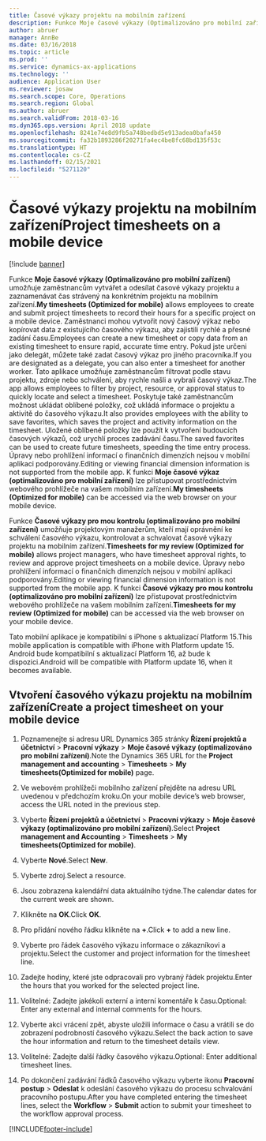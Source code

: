 ```yaml
---
title: Časové výkazy projektu na mobilním zařízení
description: Funkce Moje časové výkazy (Optimalizováno pro mobilní zařízení) umožňuje zaměstnancům vytvářet a odesílat časové výkazy projektu a zaznamenávat čas strávený na konkrétním projektu na mobilním zařízení.
author: abruer
manager: AnnBe
ms.date: 03/16/2018
ms.topic: article
ms.prod: ''
ms.service: dynamics-ax-applications
ms.technology: ''
audience: Application User
ms.reviewer: josaw
ms.search.scope: Core, Operations
ms.search.region: Global
ms.author: abruer
ms.search.validFrom: 2018-03-16
ms.dyn365.ops.version: April 2018 update
ms.openlocfilehash: 8241e74e8d9fb5a748bedbd5e913adea0bafa450
ms.sourcegitcommit: fa32b1893286f20271fa4ec4be8fc68bd135f53c
ms.translationtype: HT
ms.contentlocale: cs-CZ
ms.lasthandoff: 02/15/2021
ms.locfileid: "5271120"
---
```

# <a name="project-timesheets-on-a-mobile-device"></a><span data-ttu-id="c5698-103">Časové výkazy projektu na mobilním zařízení</span><span class="sxs-lookup"><span data-stu-id="c5698-103">Project timesheets on a mobile device</span></span>

[!include [banner](../includes/banner.md)]

<span data-ttu-id="c5698-104">Funkce **Moje časové výkazy (Optimalizováno pro mobilní zařízení)** umožňuje zaměstnancům vytvářet a odesílat časové výkazy projektu a zaznamenávat čas strávený na konkrétním projektu na mobilním zařízení.</span><span class="sxs-lookup"><span data-stu-id="c5698-104">**My timesheets (Optimized for mobile)** allows employees to create and submit project timesheets to record their hours for a specific project on a mobile device.</span></span> <span data-ttu-id="c5698-105">Zaměstnanci mohou vytvořit nový časový výkaz nebo kopírovat data z existujícího časového výkazu, aby zajistili rychlé a přesné zadání času.</span><span class="sxs-lookup"><span data-stu-id="c5698-105">Employees can create a new timesheet or copy data from an existing timesheet to ensure rapid, accurate time entry.</span></span> <span data-ttu-id="c5698-106">Pokud jste určeni jako delegát, můžete také zadat časový výkaz pro jiného pracovníka.</span><span class="sxs-lookup"><span data-stu-id="c5698-106">If you are designated as a delegate, you can also enter a timesheet for another worker.</span></span> <span data-ttu-id="c5698-107">Tato aplikace umožňuje zaměstnancům filtrovat podle stavu projektu, zdroje nebo schválení, aby rychle našli a vybrali časový výkaz.</span><span class="sxs-lookup"><span data-stu-id="c5698-107">The app allows employees to filter by project, resource, or approval status to quickly locate and select a timesheet.</span></span> <span data-ttu-id="c5698-108">Poskytuje také zaměstnancům možnost ukládat oblíbené položky, což ukládá informace o projektu a aktivitě do časového výkazu.</span><span class="sxs-lookup"><span data-stu-id="c5698-108">It also provides employees with the ability to save favorites, which saves the project and activity information on the timesheet.</span></span> <span data-ttu-id="c5698-109">Uložené oblíbené položky lze použít k vytvoření budoucích časových výkazů, což urychlí proces zadávání času.</span><span class="sxs-lookup"><span data-stu-id="c5698-109">The saved favorites can be used to create future timesheets, speeding the time entry process.</span></span> <span data-ttu-id="c5698-110">Úpravy nebo prohlížení informací o finančních dimenzích nejsou v mobilní aplikaci podporovány.</span><span class="sxs-lookup"><span data-stu-id="c5698-110">Editing or viewing financial dimension information is not supported from the mobile app.</span></span> <span data-ttu-id="c5698-111">K funkci **Moje časové výkaz (optimalizováno pro mobilní zařízení)** lze přistupovat prostřednictvím webového prohlížeče na vašem mobilním zařízení.</span><span class="sxs-lookup"><span data-stu-id="c5698-111">**My timesheets (Optimized for mobile)** can be accessed via the web browser on your mobile device.</span></span>

<span data-ttu-id="c5698-112">Funkce **Časové výkazy pro mou kontrolu (optimalizováno pro mobilní zařízení)** umožňuje projektovým manažerům, kteří mají oprávnění ke schválení časového výkazu, kontrolovat a schvalovat časové výkazy projektu na mobilním zařízení.</span><span class="sxs-lookup"><span data-stu-id="c5698-112">**Timesheets for my review (Optimized for mobile)** allows project managers, who have timesheet approval rights, to review and approve project timesheets on a mobile device.</span></span> <span data-ttu-id="c5698-113">Úpravy nebo prohlížení informací o finančních dimenzích nejsou v mobilní aplikaci podporovány.</span><span class="sxs-lookup"><span data-stu-id="c5698-113">Editing or viewing financial dimension information is not supported from the mobile app.</span></span> <span data-ttu-id="c5698-114">K funkci **Časové výkazy pro mou kontrolu (optimalizováno pro mobilní zařízení)** lze přistupovat prostřednictvím webového prohlížeče na vašem mobilním zařízení.</span><span class="sxs-lookup"><span data-stu-id="c5698-114">**Timesheets for my review (Optimized for mobile)** can be accessed via the web browser on your mobile device.</span></span>

<span data-ttu-id="c5698-115">Tato mobilní aplikace je kompatibilní s iPhone s aktualizací Platform 15.</span><span class="sxs-lookup"><span data-stu-id="c5698-115">This mobile application is compatible with iPhone with Platform update 15.</span></span>
<span data-ttu-id="c5698-116">Android bude kompatibilní s aktualizací Platform 16, až bude k dispozici.</span><span class="sxs-lookup"><span data-stu-id="c5698-116">Android will be compatible with Platform update 16, when it becomes available.</span></span>

## <a name="create-a-project-timesheet-on-your-mobile-device"></a><span data-ttu-id="c5698-117">Vtvoření časového výkazu projektu na mobilním zařízení</span><span class="sxs-lookup"><span data-stu-id="c5698-117">Create a project timesheet on your mobile device</span></span>

1.  <span data-ttu-id="c5698-118">Poznamenejte si adresu URL Dynamics 365 stránky **Řízení projektů a účetnictví** \> **Pracovní výkazy** \> **Moje časové výkazy (optimalizováno pro mobilní zařízení)**.</span><span class="sxs-lookup"><span data-stu-id="c5698-118">Note the Dynamics 365 URL for the **Project management and accounting** \> **Timesheets** \> **My timesheets(Optimized for mobile)** page.</span></span>

2.  <span data-ttu-id="c5698-119">Ve webovém prohlížeči mobilního zařízení přejděte na adresu URL uvedenou v předchozím kroku.</span><span class="sxs-lookup"><span data-stu-id="c5698-119">On your mobile device’s web browser, access the URL noted in the previous step.</span></span>
 
3.  <span data-ttu-id="c5698-120">Vyberte **Řízení projektů a účetnictví** \> **Pracovní výkazy** \> **Moje časové výkazy (optimalizováno pro mobilní zařízení)**.</span><span class="sxs-lookup"><span data-stu-id="c5698-120">Select **Project management and Accounting** \> **Timesheets** \> **My timesheets(Optimized for mobile)**.</span></span>

4.  <span data-ttu-id="c5698-121">Vyberte **Nové**.</span><span class="sxs-lookup"><span data-stu-id="c5698-121">Select **New**.</span></span>

5.  <span data-ttu-id="c5698-122">Vyberte zdroj.</span><span class="sxs-lookup"><span data-stu-id="c5698-122">Select a resource.</span></span>

6.  <span data-ttu-id="c5698-123">Jsou zobrazena kalendářní data aktuálního týdne.</span><span class="sxs-lookup"><span data-stu-id="c5698-123">The calendar dates for the current week are shown.</span></span>

7.  <span data-ttu-id="c5698-124">Klikněte na **OK**.</span><span class="sxs-lookup"><span data-stu-id="c5698-124">Click **OK**.</span></span>

8.  <span data-ttu-id="c5698-125">Pro přidání nového řádku klikněte na **+**.</span><span class="sxs-lookup"><span data-stu-id="c5698-125">Click **+** to add a new line.</span></span>

9.  <span data-ttu-id="c5698-126">Vyberte pro řádek časového výkazu informace o zákazníkovi a projektu.</span><span class="sxs-lookup"><span data-stu-id="c5698-126">Select the customer and project information for the timesheet line.</span></span>

10. <span data-ttu-id="c5698-127">Zadejte hodiny, které jste odpracovali pro vybraný řádek projektu.</span><span class="sxs-lookup"><span data-stu-id="c5698-127">Enter the hours that you worked for the selected project line.</span></span>

11. <span data-ttu-id="c5698-128">Volitelné: Zadejte jakékoli externí a interní komentáře k času.</span><span class="sxs-lookup"><span data-stu-id="c5698-128">Optional: Enter any external and internal comments for the hours.</span></span>

12. <span data-ttu-id="c5698-129">Vyberte akci vrácení zpět, abyste uložili informace o času a vrátili se do zobrazení podrobností časového výkazu.</span><span class="sxs-lookup"><span data-stu-id="c5698-129">Select the back action to save the hour information and return to the timesheet details view.</span></span>

13. <span data-ttu-id="c5698-130">Volitelné: Zadejte další řádky časového výkazu.</span><span class="sxs-lookup"><span data-stu-id="c5698-130">Optional: Enter additional timesheet lines.</span></span>

14. <span data-ttu-id="c5698-131">Po dokončení zadávání řádků časového výkazu vyberte ikonu **Pracovní postup** \> **Odeslat** k odeslání časového výkazu do procesu schvalování pracovního postupu.</span><span class="sxs-lookup"><span data-stu-id="c5698-131">After you have completed entering the timesheet lines, select the **Workflow** \> **Submit** action to submit your timesheet to the workflow approval process.</span></span>


[!INCLUDE[footer-include](../includes/footer-banner.md)]